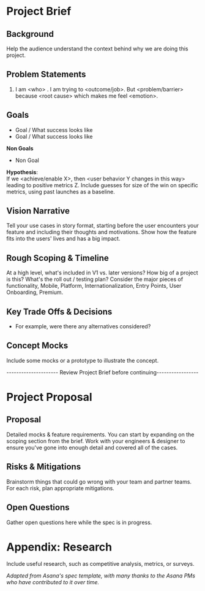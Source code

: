 # Project Brief

## **Background**

Help the audience understand the context behind why we are doing this project. 

## **Problem Statements**

1. I am \<who\> . I am trying to \<outcome/job\>. But \<problem/barrier\> because \<root cause\> which makes me feel \<emotion\>.

## **Goals**

* Goal / What success looks like  
* Goal / What success looks like

**Non Goals**

* Non Goal

**Hypothesis**:  
If we \<achieve/enable X\>, then \<user behavior Y changes in this way\> leading to positive metrics Z. Include guesses for size of the win on specific metrics, using past launches as a baseline. 

## **Vision Narrative**

Tell your use cases in story format, starting before the user encounters your feature and including their thoughts and motivations. Show how the feature fits into the users' lives and has a big impact.

## **Rough Scoping & Timeline**

At a high level, what's included in V1 vs. later versions? How big of a project is this? What's the roll out / testing plan? Consider the major pieces of functionality, Mobile, Platform, Internationalization, Entry Points, User Onboarding, Premium.

## **Key Trade Offs & Decisions**

* For example, were there any alternatives considered?

## **Concept Mocks**

Include some mocks or a prototype to illustrate the concept. 

\--------------------- Review Project Brief before continuing-----------------

# Project Proposal

## **Proposal**

Detailed mocks & feature requirements. You can start by expanding on the scoping section from the brief. Work with your engineers & designer to ensure you've gone into enough detail and covered all of the cases.

## **Risks & Mitigations**

Brainstorm things that could go wrong with your team and partner teams. For each risk, plan appropriate mitigations.

## **Open Questions**

Gather open questions here while the spec is in progress.

# Appendix: Research

Include useful research, such as competitive analysis, metrics, or surveys.

*Adapted from Asana's spec template, with many thanks to the Asana PMs who have contributed to it over time.*